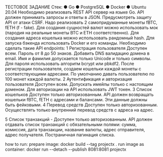 ТЕСТОВОЕ ЗАДАНИЕ
Стек:
● Go
● PostgreSQL
● Docker
● Ubuntu 20.04
Необходимо реализовать REST API сервер на языке Go.
API должен принимать запросы и ответы в JSON.
Предусмотреть защиту API от атаки CSRF.
Надо реализовать 2 самопридуманные монеты fBTC, fETH (f - fake).
Для создания сущностей валют можно использовать мок (пародия на реальные
монеты BTC и ETH соответственно).
Для создания адреса кошелька можно использовать рандомный hash.
Для запуска бэкенда использовать Docker и его команды.
Необходимо сделать такие API endpoints:
1 Регистрация пользователя
Доступен всем.
Пароль от 8 до 50 знаков.
Добавить DNS валидацию домена в email.
Имя и фамилия допускается только Unicode и только символы.
Для пароля использовать алгоритм bcrypt или pbkdf2.
После регистрации пользователя, создаем кошельки каждой
монеты с соответствующими адресами. По умолчанию давать
пользователю по 100 монет каждой валюты.
2 Аутентификация и авторизация пользователя
Доступен всем.
Допускать имейлы только с настоящим доменом.
Для авторизации на API использовать JWT токен.
3 Список кошельков
Доступен только авторизованным.
API должен возвращать кошельки fBTC, fETH с адресами и балансами. Эти данные
должны быть фейковыми.
4 Перевод средств
Доступен только авторизованным.
Осуществлять только внутренний перевод средств с адреса на адрес.

5 Список транзакций -
Доступен только авторизованным.
API должен отдавать список транзакций с обязательными полями: сумма, комиссия,
дата транзакции, название валюты, адрес отправителя, адрес получателя.
Постраничная пагинация списка.

how to run:
prepare image:
docker build --tag projectx .
run image as container:
docker run --detach --publish 8081:8081 projectx